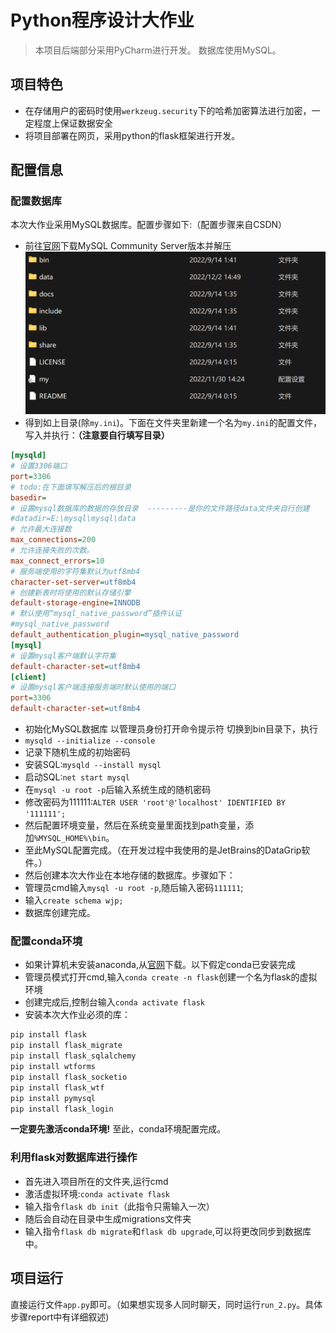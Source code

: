 # Python程序设计大作业
>本项目后端部分采用PyCharm进行开发。
>数据库使用MySQL。

## 项目特色
* 在存储用户的密码时使用`werkzeug.security`下的哈希加密算法进行加密，一定程度上保证数据安全
* 将项目部署在网页，采用python的flask框架进行开发。
## 配置信息
### 配置数据库
本次大作业采用MySQL数据库。配置步骤如下:（配置步骤来自CSDN）
* 前往[官网](https://dev.mysql.com/downloads/)下载MySQL Community Server版本并解压
![pics](static/images/1.png)
* 得到如上目录(除`my.ini`)。下面在文件夹里新建一个名为`my.ini`的配置文件，写入并执行：**（注意要自行填写目录）**
```ini
[mysqld]
# 设置3306端口
port=3306
# todo:在下面填写解压后的根目录
basedir=
# 设置mysql数据库的数据的存放目录  ---------是你的文件路径data文件夹自行创建
#datadir=E:\mysql\mysql\data
# 允许最大连接数
max_connections=200
# 允许连接失败的次数。
max_connect_errors=10
# 服务端使用的字符集默认为utf8mb4
character-set-server=utf8mb4
# 创建新表时将使用的默认存储引擎
default-storage-engine=INNODB
# 默认使用“mysql_native_password”插件认证
#mysql_native_password
default_authentication_plugin=mysql_native_password
[mysql]
# 设置mysql客户端默认字符集
default-character-set=utf8mb4
[client]
# 设置mysql客户端连接服务端时默认使用的端口
port=3306
default-character-set=utf8mb4
```
* 初始化MySQL数据库 以管理员身份打开命令提示符 切换到bin目录下，执行
* `mysqld --initialize --console`
* 记录下随机生成的初始密码
* 安装SQL:`mysqld --install mysql`
* 启动SQL:`net start mysql`
* 在`mysql -u root -p`后输入系统生成的随机密码
* 修改密码为111111:`ALTER USER 'root'@'localhost' IDENTIFIED BY '111111';`
* 然后配置环境变量，然后在系统变量里面找到path变量，添加`%MYSQL_HOME%\bin`。
* 至此MySQL配置完成。（在开发过程中我使用的是JetBrains的DataGrip软件。）
* 然后创建本次大作业在本地存储的数据库。步骤如下：
* 管理员cmd输入`mysql -u root -p`,随后输入密码`111111`;
* 输入`create schema wjp;`
* 数据库创建完成。
### 配置conda环境
* 如果计算机未安装anaconda,从[官网](https://www.anaconda.com/)下载。以下假定conda已安装完成
* 管理员模式打开cmd,输入`conda create -n flask`创建一个名为flask的虚拟环境
* 创建完成后,控制台输入`conda activate flask`
* 安装本次大作业必须的库：
```cmd
pip install flask
pip install flask_migrate
pip install flask_sqlalchemy
pip install wtforms
pip install flask_socketio
pip install flask_wtf
pip install pymysql
pip install flask_login
```
**一定要先激活conda环境!**
至此，conda环境配置完成。

### 利用flask对数据库进行操作
* 首先进入项目所在的文件夹,运行cmd
* 激活虚拟环境:`conda activate flask`
* 输入指令`flask db init`（此指令只需输入一次）
* 随后会自动在目录中生成migrations文件夹
* 输入指令`flask db migrate`和`flask db upgrade`,可以将更改同步到数据库中。

## 项目运行
直接运行文件`app.py`即可。（如果想实现多人同时聊天，同时运行`run_2.py`。具体步骤report中有详细叙述)
